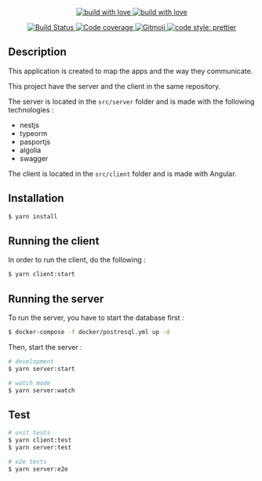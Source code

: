 <p align="center">
    <a href="https://forthebadge.com/">
        <img alt="build with love" src="https://forthebadge.com/images/badges/built-with-love.svg">
    </a>
    <a href="https://forthebadge.com/">
        <img alt="build with love" src="https://forthebadge.com/images/badges/made-with-javascript.svg">
    </a>
</p>
<p align="center">
    <a href="https://circleci.com/gh/beaussart/flow-mapper">
        <img src="https://img.shields.io/circleci/project/github/beaussart/flow-mapper.svg?style=flat-square"
             alt="Build Status">
    </a>
    <a href="https://codecov.io/gh/beaussart/flow-mapper">
        <img src="https://img.shields.io/codecov/c/github/beaussart/flow-mapper.svg?style=flat-square"
             alt="Code coverage">
    </a>
    <a href="https://gitmoji.carloscuesta.me">
        <img src="https://img.shields.io/badge/commit%20convention-gitmoji-green.svg?style=flat-square"
             alt="Gitmoji">
    </a>
    <a href="#badge">
        <img alt="code style: prettier" src="https://img.shields.io/badge/code_style-prettier-ff69b4.svg?style=flat-square">
    </a>
</p>

## Description

This application is created to map the apps and the way they communicate.

This project have the server and the client in the same repository.

The server is located in the `src/server` folder and is made with the following technologies :

- nestjs
- typeorm
- pasportjs
- algolia
- swagger

The client is located in the `src/client` folder and is made with Angular.

## Installation

```bash
$ yarn install
```

## Running the client

In order to run the client, do the following :

```bash
$ yarn client:start
```

## Running the server

To run the server, you have to start the database first :

```bash
$ docker-compose -f docker/postresql.yml up -d
```

Then, start the server :

```bash
# development
$ yarn server:start

# watch mode
$ yarn server:watch
```

## Test

```bash
# unit tests
$ yarn client:test
$ yarn server:test

# e2e tests
$ yarn server:e2e
```
